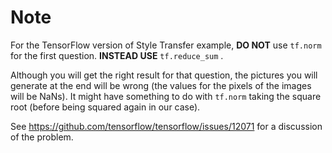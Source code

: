 # Note

For the TensorFlow version of Style Transfer example, **DO NOT** use `tf.norm` for the first question. **INSTEAD USE** `tf.reduce_sum` .

Although you will get the right result for that question, the pictures you will generate at the end will be wrong (the values for the pixels of the images will be NaNs). It might have something to do with `tf.norm` taking the square root (before being squared again in our case).

See https://github.com/tensorflow/tensorflow/issues/12071 for a discussion of the problem.
